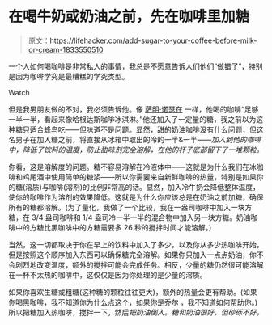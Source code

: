 # 在喝牛奶或奶油之前，先在咖啡里加糖

> 原文：<https://lifehacker.com/add-sugar-to-your-coffee-before-milk-or-cream-1833550510>

一个人如何喝咖啡是非常私人的事情，我总是不愿意告诉人们他们“做错了”，特别是因为咖啡学究是最糟糕的学究类型。

Watch

但是我男朋友做的不对，我必须告诉他。像 [萨明·诺瑟在](https://skillet.lifehacker.com/im-samin-nosrat-host-and-executive-producer-of-salt-f-1830721316#_ga=2.109704582.2097978355.1553527459-1157707288.1539189461) 一样，他喝的咖啡“足够一半一半，看起来像哈根达斯咖啡冰淇淋。”他还加入了一定量的糖，我之前以为这种糖只适合蜂鸟吃——但味道不是问题。显然，甜的奶油咖啡没有什么问题，但这名男子在加入糖之前，将直接从冰箱中取出的冷的一半&一半—*—加入到他的咖啡中，降低了饮料的温度，防止甜味剂完全溶解，在他的杯子底部留下了一堆颗粒。*

你看，这是溶解度的问题。糖不容易溶解在冷液体中——这就是为什么我们在冰咖啡和鸡尾酒中使用简单的糖浆——所以你需要来自新鲜咖啡的热量，特别是如果你的糖(溶质)与咖啡(溶剂)的比例非常高的话。显然，加入冷牛奶会降低整体温度，使你的咖啡作为溶剂的效果降低。这就是为什么你应该总是在奶油之前加糖，确保所有的糖都溶解。(为了量化，我做了一个比较，我在一盎司咖啡中加入一块方糖，在 3/4 盎司咖啡和 1/4 盎司冷一半一半的混合物中加入另一块方糖。奶油咖啡中的方糖比黑咖啡中的方糖需要多 26 秒的搅拌时间才能溶解。)

当然，这一切都取决于你在早上的饮料中加入了多少，以及你从多少热咖啡开始，但是按照这个顺序加入东西可以确保糖完全溶解。如果你只加入一点点奶油，你不会剧烈地改变温度，额外的搅拌可能会完成任务。相反，少量的糖仍然很可能溶解在一杯不太热的咖啡中，这仅仅是因为你处理的是少量的溶质。

如果你喜欢生糖或粗糖(这种糖的颗粒往往更大)，额外的热量会更有帮助。(如果你喝黑咖啡，我不知道你为什么点这个，如果你是乔尔 ，我不知道如何帮助你。)所以把糖加入热咖啡，搅拌一下，然后*把奶油倒入。糖和奶油很好，但砂砾不好。*